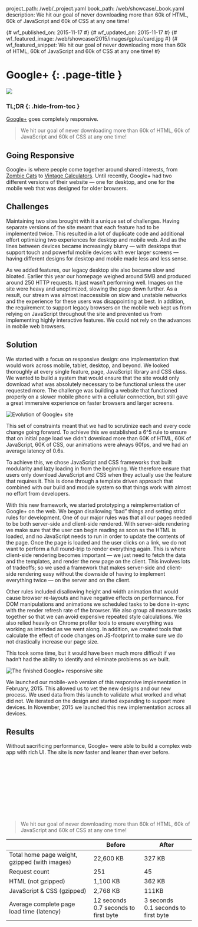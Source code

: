 project_path: /web/_project.yaml
book_path: /web/showcase/_book.yaml
description: We hit our goal of never downloading more than 60k of HTML, 60k of JavaScript and 60k of CSS at any one time!

{# wf_published_on: 2015-11-17 #}
{# wf_updated_on: 2015-11-17 #}
{# wf_featured_image: /web/showcase/2015/images/gplus/card.jpg #}
{# wf_featured_snippet: We hit our goal of never downloading more than 60k of HTML, 60k of JavaScript and 60k of CSS at any one time! #}

# Google+ {: .page-title }

<img src="images/gplus/main.png" class="attempt-right">

### TL;DR {: .hide-from-toc }

[Google+](https://plus.google.com) goes completely responsive.

> We hit our goal of never downloading more than 60k of HTML, 60k of
> JavaScript and 60k of CSS at any one time!


## Going Responsive

Google+ is where people come together around shared interests, from 
[Zombie Cats](https://plus.google.com/collection/kp_1P) to 
[Vintage Calculators](https://plus.google.com/collection/wOpZX). Until recently, 
Google+ had two different versions of their website &mdash; one for desktop, 
and one for the mobile web that was designed for older browsers.

## Challenges

Maintaining two sites brought with it a unique set of challenges. Having 
separate versions of the site meant that each feature had to be implemented 
twice. This resulted in a lot of duplicate code and additional effort optimizing 
two experiences for desktop and mobile web. And as the lines between devices 
became increasingly blurry &mdash; with desktops that support touch and 
powerful mobile devices with ever larger screens &mdash; having different 
designs for desktop and mobile made less and less sense.

As we added features, our legacy desktop site also became slow and bloated. 
Earlier this year our homepage weighed around 5MB and produced around 250 HTTP 
requests. It just wasn’t performing well. Images on the site were heavy and 
unoptimized, slowing the page down further. As a result, our stream was almost 
inaccessible on slow and unstable networks and the experience for these users 
was disappointing at best. In addition, the requirement to support legacy 
browsers on the mobile web kept us from relying on JavaScript throughout the 
site and prevented us from implementing highly interactive features. We 
could not rely on the advances in mobile web browsers. 

## Solution
We started with a focus on responsive design: one implementation that would 
work across mobile, tablet, desktop, and beyond. We looked thoroughly at every 
single feature, page, JavaScript library and CSS class. We wanted to build a 
system that would ensure that the site would only download what was absolutely 
necessary to be functional unless the user requested more. The challenge was 
building a website that functioned properly on a slower mobile phone with a 
cellular connection, but still gave a great immersive experience on faster 
browsers and larger screens.

<img src="images/gplus/timeline.jpg" alt="Evolution of Google+ site">

This set of constraints meant that we had to scrutinize each and every code 
change going forward. To achieve this we established a 6^5 rule to ensure that 
on initial page load we didn’t download more than 60K of HTML, 60K of 
JavaScript, 60K of CSS, our animations were always 60fps, and we had an average 
latency of 0.6s.

To achieve this, we chose JavaScript and CSS frameworks that built modularity 
and lazy loading in from the beginning. We therefore ensure that users only 
download JavaScript and CSS when they actually use the feature that requires it. 
This is done through a template driven approach that combined with our build and 
module system so that things work with almost no effort from developers.

With this new framework, we started prototyping a reimplementation of Google+ on
the web. We began disallowing “bad” things and setting strict rules for 
development. One of our major rules was that all our pages needed to be both 
server-side and client-side rendered. With server-side rendering we make sure 
that the user can begin reading as soon as the HTML is loaded, and no 
JavaScript needs to run in order to update the contents of the page. Once the 
page is loaded and the user clicks on a link, we do not want to perform a full 
round-trip to render everything again. This is where client-side rendering 
becomes important &mdash; we just need to fetch the data and the templates, 
and render the new page on the client. This involves lots of tradeoffs; so we 
used a framework that makes server-side and client-side rendering easy without 
the downside of having to implement everything twice &mdash; on the server 
and on the client. 

Other rules included disallowing height and width animation that would cause 
browser re-layouts and have negative effects on performance. For DOM 
manipulations and animations we scheduled tasks to be done in-sync with the 
render refresh rate of the browser. We also group all measure tasks together 
so that we can avoid expensive repeated style calculations. We also relied 
heavily on Chrome profiler tools to ensure everything was working as intended 
as we went along. In addition, we created tools that calculate the effect of 
code changes on JS-footprint to make sure we do not drastically increase 
our page size. 

This took some time, but it would have been much more difficult if we hadn’t 
had the ability to identify and eliminate problems as we built.

<img src="images/gplus/after.jpg" alt="The finished Google+ responsive site">

We launched our mobile-web version of this responsive implementation in 
February, 2015. This allowed us to vet the new designs and our new process. 
We used data from this launch to validate what worked and what did not. We 
iterated on the design and started expanding to support more devices. In 
November, 2015 we launched this new implementation across all devices.

## Results

Without sacrificing performance, Google+ were able to build a complex web app 
with rich UI. The site is now faster and leaner than ever before. 

<div class="video-wrapper-full-width">
  <iframe class="devsite-embedded-youtube-video" data-video-id="MaQcCQQTs6E"
          data-autohide="1" data-showinfo="0" frameborder="0" allowfullscreen>
  </iframe>
</div>

> We hit our goal of never downloading more than 60k of HTML, 60k of 
> JavaScript and 60k of CSS at any one time!

<table class="">
  <thead>
    <tr>
      <th></th>
      <th>Before</th>
      <th>After</th>
    </tr>
  </thead>
  <tbody>
    <tr>
      <td>Total home page weight, gzipped (with images)</td>
      <td>22,600 KB</td>
      <td>327 KB</td>
    </tr>
    <tr>
      <td>Request count</td>
      <td>251</td>
      <td>45</td>
    </tr>
    <tr>
      <td>HTML (not gzipped)</td>
      <td>1,100 KB</td>
      <td>362 KB</td>
    </tr>
    <tr>
      <td>JavaScript &amp; CSS (gzipped)</td>
      <td>2,768 KB</td>
      <td>111KB</td>
    </tr>
    <tr>
      <td>Average complete page load time (latency)</td>
      <td>12 seconds<br>0.7 seconds to first byte</td>
      <td>3 seconds<br>0.1 seconds to first byte</td>
    </tr>
  </tbody>
</table>

